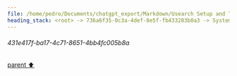 ```yaml
---
file: /home/pedro/Documents/chatgpt_export/Markdown/Usearch Setup and Testing.md
heading_stack: <root> -> 736a6f35-0c3a-4def-8e5f-fb433283b0a3 -> System -> 7e1fc11a-385d-4641-83a5-24bcd0f772a6 -> System -> aaa28f28-7a3d-4adc-9c31-2e24b825ee2c -> User -> 431e417f-ba17-4c71-8651-4bb4fc005b8a
---
```

###### 431e417f-ba17-4c71-8651-4bb4fc005b8a
[parent ⬆️](#aaa28f28-7a3d-4adc-9c31-2e24b825ee2c)
